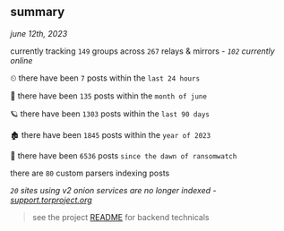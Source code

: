 
## summary
_june 12th, 2023_

currently tracking `149` groups across `267` relays & mirrors - _`102` currently online_

⏲ there have been `7` posts within the `last 24 hours`

🦈 there have been `135` posts within the `month of june`

🪐 there have been `1303` posts within the `last 90 days`

🏚 there have been `1845` posts within the `year of 2023`

🦕 there have been `6536` posts `since the dawn of ransomwatch`

there are `80` custom parsers indexing posts

_`20` sites using v2 onion services are no longer indexed - [support.torproject.org](https://support.torproject.org/onionservices/v2-deprecation/)_

> see the project [README](https://github.com/joshhighet/ransomwatch#ransomwatch--) for backend technicals
